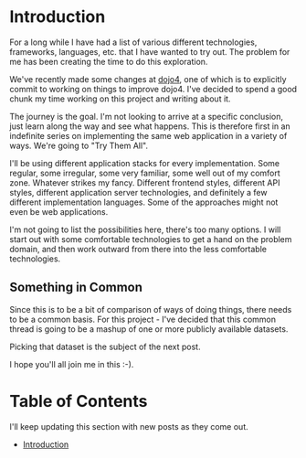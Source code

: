 # Introduction

For a long while I have had a list of various different technologies, frameworks, languages, etc. that I have wanted to try out. The problem for me has been creating the time to do this exploration.

We've recently made some changes at [dojo4](https://dojo4.com), one of which is to explicitly commit to working on things to improve dojo4. I've decided to spend a good chunk my time working on this project and writing about it.

The journey is the goal. I'm not looking to arrive at a specific conclusion, just learn along the way and see what happens. This is therefore first in an indefinite series on implementing the same web application in a variety of ways. We're going to "Try Them All".

I'll be using different application stacks for every implementation. Some regular, some irregular, some very familiar, some well out of my comfort zone. Whatever strikes my fancy. Different frontend styles, different API styles, different application server technologies, and definitely a few different implementation languages. Some of the approaches might not even be web applications.

I'm not going to list the possibilities here, there's too many options. I will start out with some comfortable technologies to get a hand on the problem domain, and then work outward from there into the less comfortable technologies.

## Something in Common

Since this is to be a bit of comparison of ways of doing things, there needs to be a common basis. For this project - I've decided that this common thread is going to be a mashup of one or more publicly available datasets.

Picking that dataset is the subject of the next post.

I hope you'll all join me in this :-).

# Table of Contents

I'll keep updating this section with new posts as they come out.

* [Introduction](https://dojo4.com/blog/try-them-all-introduction)
